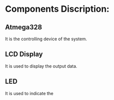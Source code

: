 # Components Discription:
## Atmega328
It is the controlling device of the system.
## LCD Display
It is used to display the output data.
## LED
It is used to indicate the 
